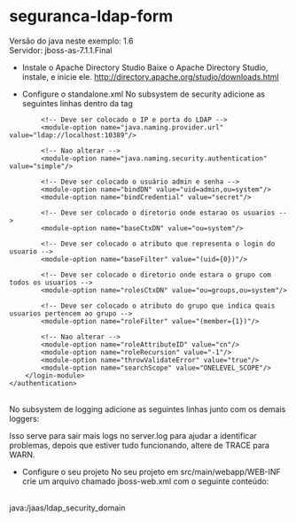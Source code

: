# seguranca-ldap-form

Versão do java neste exemplo: 1.6 <br/>
Servidor: jboss-as-7.1.1.Final
<br/>
* Instale o Apache Directory Studio
Baixe o Apache Directory Studio, instale, e inicie ele.
http://directory.apache.org/studio/downloads.html

* Configure o standalone.xml
No subsystem de security adicione as seguintes linhas dentro da tag <security-domains>

<security-domain name="ldap_security_domain">
    <authentication>
        <login-module code="LdapExtended" flag="required">
            <!-- Nao alterar -->
            <module-option name="java.naming.factory.initial" value="com.sun.jndi.ldap.LdapCtxFactory"/>

            <!-- Deve ser colocado o IP e porta do LDAP -->
            <module-option name="java.naming.provider.url" value="ldap://localhost:10389"/>

            <!-- Nao alterar -->
            <module-option name="java.naming.security.authentication" value="simple"/>

            <!-- Deve ser colocado o usuário admin e senha -->
            <module-option name="bindDN" value="uid=admin,ou=system"/>
            <module-option name="bindCredential" value="secret"/>

            <!-- Deve ser colocado o diretorio onde estarao os usuarios -->
            <module-option name="baseCtxDN" value="ou=system"/>

            <!-- Deve ser colocado o atributo que representa o login do usuario -->
            <module-option name="baseFilter" value="(uid={0})"/>

            <!-- Deve ser colocado o diretorio onde estara o grupo com todos os usuarios -->
            <module-option name="rolesCtxDN" value="ou=groups,ou=system"/>

            <!-- Deve ser colocado o atributo do grupo que indica quais usuarios pertencem ao grupo -->
            <module-option name="roleFilter" value="(member={1})"/>

            <!-- Nao alterar -->
            <module-option name="roleAttributeID" value="cn"/>
            <module-option name="roleRecursion" value="-1"/>
            <module-option name="throwValidateError" value="true"/>
            <module-option name="searchScope" value="ONELEVEL_SCOPE"/>
        </login-module>
    </authentication>
</security-domain>

<br/>
No subsystem de logging adicione as seguintes linhas junto com os demais loggers:
<blockquote>
<logger category="org.jboss.security">
  <level name="TRACE"/>
</logger>
</blockquote>
    
    
Isso serve para sair mais logs no server.log para ajudar a identificar problemas, depois que estiver tudo funcionando, altere de TRACE para WARN.
<br/>
* Configure o seu projeto
No seu projeto em src/main/webapp/WEB-INF crie um arquivo chamado jboss-web.xml com o seguinte conteúdo:
<br/>
<?xml version="1.0" encoding="UTF-8"?>
<jboss-web>
    <security-domain>java:/jaas/ldap_security_domain</security-domain>
</jboss-web>
